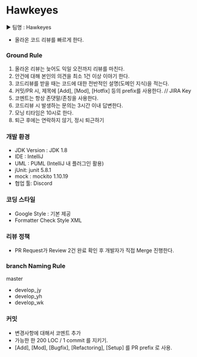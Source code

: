 # Hawkeyes

▶ 팀명 : Hawkeyes

* 올라온 코드 리뷰를 빠르게 한다.

### Ground Rule

1. 올라온 리뷰는 늦어도 익일 오전까지 리뷰를 마친다.
2. 안건에 대해 본인의 의견을 최소 1건 이상 이야기 한다.
3. 코드리뷰를 받을 때는 코드에 대한 전반적인 설명(도메인 지식)을 적는다.
4. 커밋/PR 시, 제목에 [Add], [Mod], [Hotfix] 등의 prefix를 사용한다. // JIRA Key
5. 코멘트는 항상 존댓말/존칭을 사용한다.
6. 코드리뷰 시 발생하는 문의는 3시간 이내 답변한다.
7. 모닝 티타임은 10시로 한다.
8. 퇴근 후에는 연락하지 않기, 정시 퇴근하기

### 개발 환경

* JDK Version : JDK 1.8
* IDE : IntelliJ
* UML : PUML (IntelliJ 내 플러그인 활용)
* jUnit: junit 5.8.1
* mock : mockito 1.10.19
* 협업 툴: Discord

### 코딩 스타일

* Google Style : 기본 제공
* Formatter Check Style XML

### 리뷰 정책

* PR Request가 Review 2건 완료 확인 후 개발자가 직접 Merge 진행한다.

### branch Naming Rule

master

- develop_jy
- develop_yh
- develop_wk

### 커밋

- 변경사항에 대해서 코멘트 추가
- 가능한 한 200 LOC / 1 commit 를 지키기.
- [Add], [Mod], [Bugfix], [Refactoring], [Setup] 를 PR prefix 로 사용.



